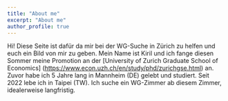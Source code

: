 ```yaml
---
title: "About me"
excerpt: "About me"
author_profile: true
---
```


Hi! Diese Seite ist dafür da mir bei der WG-Suche in Zürich zu helfen und euch ein Bild von mir zu geben. 
Mein Name ist Kiril und ich fange diesen Sommer meine Promotion an der [University of Zurich Graduate School of Economics] (https://www.econ.uzh.ch/en/study/phd/zurichgse.html) an. Zuvor habe ich 5 Jahre lang in Mannheim (DE) gelebt und studiert. Seit 2022 lebe ich in Taipei (TW). Ich suche ein WG-Zimmer ab diesem Zimmer, idealerweise langfristig.
